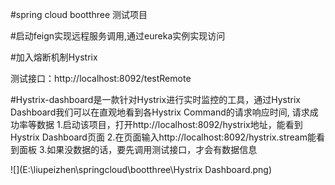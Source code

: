 #spring cloud bootthree 测试项目

#启动feign实现远程服务调用,通过eureka实例实现访问

#加入熔断机制Hystrix

测试接口：http://localhost:8092/testRemote

#Hystrix-dashboard是一款针对Hystrix进行实时监控的工具，通过Hystrix Dashboard我们可以在直观地看到各Hystrix Command的请求响应时间, 请求成功率等数据
1.启动该项目，打开http://localhost:8092/hystrix地址，能看到Hystrix Dashboard页面
2.在页面输入http://localhost:8092/hystrix.stream能看到面板
3.如果没数据的话，要先调用测试接口，才会有数据信息

![](E:\liupeizhen\springcloud\bootthree\Hystrix Dashboard.png)